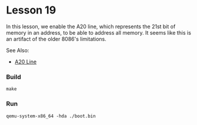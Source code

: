 # Lesson 19

In this lesson, we enable the A20 line, which represents the 21st bit of memory in an address, to be able to address all memory. It seems like this is an artifact of the older 8086's limitations.

See Also:
- [A20 Line](https://wiki.osdev.org/A20_Line)

### Build

```shell
make
```

### Run

```shell
qemu-system-x86_64 -hda ./boot.bin
```
